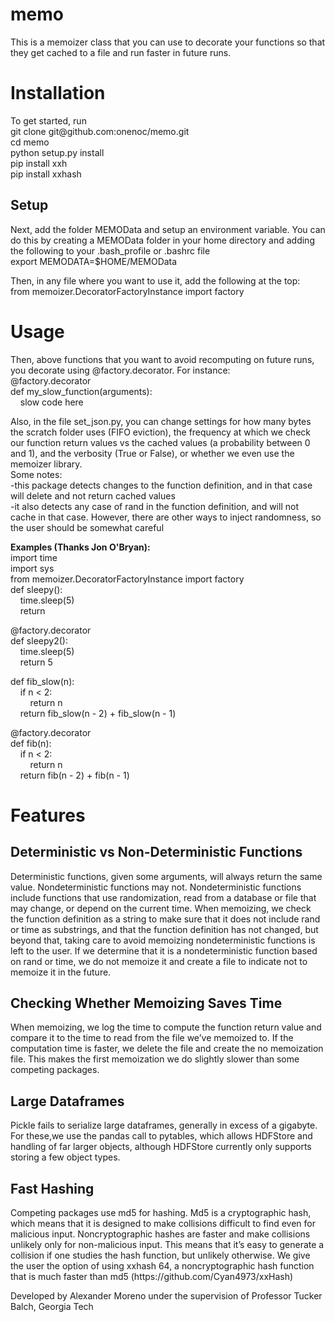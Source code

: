 memo
====

This is a memoizer class that you can use to decorate your functions so that they get cached to a file and run faster in future runs.

<h1>Installation</h1>
To get started, run<br>
git clone git@github.com:onenoc/memo.git<br>
cd memo<br>
python setup.py install<br>
pip install xxh<br>
pip install xxhash<br>

<h2> Setup </h2>
Next, add the folder MEMOData and setup an environment variable.  You can do this by creating a MEMOData folder in your home directory and adding the following to your .bash_profile or .bashrc file<br>
export MEMODATA=$HOME/MEMOData<br>

Then, in any file where you want to use it, add the following at the top:<br>
from memoizer.DecoratorFactoryInstance import factory<br>

<h1> Usage </h1>
Then, above functions that you want to avoid recomputing on future runs, you decorate using @factory.decorator.  For instance:<br>
@factory.decorator<br>
def my_slow_function(arguments):<br>
&nbsp;&nbsp;&nbsp;&nbsp;slow code here<br>
  
Also, in the file set_json.py, you can change settings for how many bytes the scratch folder uses (FIFO eviction), the frequency at which we check our function return values vs the cached values (a probability between 0 and 1), and the verbosity (True or False), or whether we even use the memoizer library.<br>
Some notes:<br>
-this package detects changes to the function definition, and in that case will delete and not return cached values<br>
-it also detects any case of rand in the function definition, and will not cache in that case.  However, there are other ways to inject randomness, so the user should be somewhat careful

<b>Examples (Thanks Jon O'Bryan):</b><br>
import time<br>
import sys<br>
from memoizer.DecoratorFactoryInstance import factory<br>
def sleepy():<br>
&nbsp;&nbsp;&nbsp;&nbsp;time.sleep(5)<br>
&nbsp;&nbsp;&nbsp;&nbsp;return<br>

@factory.decorator<br>
def sleepy2():<br>
&nbsp;&nbsp;&nbsp;&nbsp;time.sleep(5)<br>
&nbsp;&nbsp;&nbsp;&nbsp;return 5<br>

def fib_slow(n):<br>
&nbsp;&nbsp;&nbsp;&nbsp;if n < 2:<br>
&nbsp;&nbsp;&nbsp;&nbsp;&nbsp;&nbsp;&nbsp;&nbsp;return n<br>
&nbsp;&nbsp;&nbsp;&nbsp;return fib_slow(n - 2) + fib_slow(n - 1)<br>

@factory.decorator<br>
def fib(n):<br>
&nbsp;&nbsp;&nbsp;&nbsp;if n < 2:<br>
&nbsp;&nbsp;&nbsp;&nbsp;&nbsp;&nbsp;&nbsp;&nbsp;return n<br>
&nbsp;&nbsp;&nbsp;&nbsp;return fib(n - 2) + fib(n - 1)<br>

<h1> Features </h1>
<h2> Deterministic vs Non-Deterministic Functions </h2>
Deterministic functions, given some arguments, will always return the same value. Nondeterministic functions may not. Nondeterministic functions include functions that use randomization, read from a database or file that may change, or depend on the current time. When memoizing, we check the function definition as a string to make sure that it does not include rand or time as substrings, and that the function definition has not changed, but beyond that, taking care to avoid memoizing nondeterministic functions is left to the user. If we determine that it is a nondeterministic function based on rand or time, we do not memoize it and create a file to indicate not to memoize it in the future.

<h2> Checking Whether Memoizing Saves Time </h2>
When memoizing, we log the time to compute the function return value and compare it to the time to read from the file we’ve memoized to. If the computation time is faster, we delete the file and create the no memoization file. This makes the first memoization we do slightly slower than some competing packages.

<h2> Large Dataframes </h2>
Pickle fails to serialize large dataframes, generally in excess of a gigabyte. For these,we use the pandas call to pytables, which allows HDFStore and handling of far larger objects, although HDFStore currently only supports storing a few object types.

<h2> Fast Hashing </h2>
Competing packages use md5 for hashing. Md5 is a cryptographic hash, which means that it is designed to make collisions difficult to find even for malicious input. Noncryptographic hashes are faster and make collisions unlikely only for non-malicious input. This means that it’s easy to generate a collision if one studies the hash function, but unlikely otherwise.  We give the user the option of using xxhash 64, a noncryptographic hash function that is much faster than md5 (https://github.com/Cyan4973/xxHash)

Developed by Alexander Moreno under the supervision of Professor Tucker Balch, Georgia Tech
